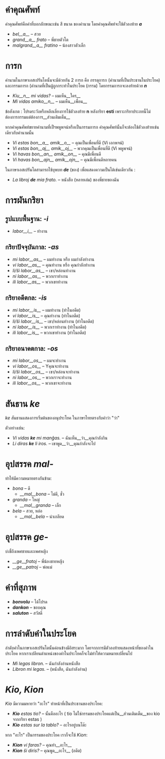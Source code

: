 # คำคุณศัพท์

คำคุณศัพท์คือคำที่บอกลักษณะเช่น สี ขนาด ของคำนาม โดยคำคุณศัพท์จะใช้ตัวลงท้าย *__a__*

- *bel__a__* – สวย
- *grand__a__ frato* – พี่ชายตัวโต
- *malgrand__a__ fratino* – น้องสาวตัวเล็ก

# การก

คำนามในภาษาเอสเปรันโตนั้นจะมีด้วยกัน 2 การก คือ กรรตุการก (คำนามที่เป็นประธานในประโยค) และกรรมการก (คำนามที่เป็นผู้ถูกกระทำในประโยค (กรรม) โดยกรรมการกจะลงท้ายด้วย *__n__*

- *Kiu__n__ mi vidas?* – ผมเห็น__ใคร__
- *Mi vidas amiko__n__* – ผมเห็น__เพื่อน__

ข้อสังเกต : โปรดระวังหรือหลีกเลี่ยงการใช้ตัวลงท้าย __n__ หลังกริยา __esti__ เพราะกริยาประภทนี้ไม่ต้องการกรรมแต่ต้องการ__ส่วนเติมเต็ม__

หากคำคุณศัพท์ขยายคำนามที่เป็ฯพหูพจน์หรือเป็นกรรมการก คำคุณศัพท์นั้นก็จะต้องใช้ตัวลงท้ายเช่นเดียวกับคำนามนั้น

- *Vi estas bon__a__ amik__o__* – คุณเป็นเพื่อนที่ดี (Vi เอกพจน์)
- *Vi estas bon__aj__ amik__oj__* – พวกคุณเป็นเพื่อนที่ดี (Vi พหูพจน์)
- *Vi havas bon__an__ amik__on__* – คุณมีเพื่อนดี
- *Vi havas bon__ajn__ amik__ojn__* – คุณมีเพื่อนดีหลายคน

ในภาษาเอสเปรันโตสามารถใช้บุพบท *__de__* (ของ) เพื่อแสดงความเป็นได้เช่นเดียวกัน :

- *La libroj __de__ mia frato.* – หนังสือ (หลายเล่ม) ของพี่ชายของฉัน

# การผันกริยา

## รูปแบบพื้นฐาน: *-i*
  
- *labor__i__*          – ทำงาน

## กริยาปัจจุบันกาล: *-as*

- *mi labor__as__*      – ผมทำงาน หรือ ผมกำลังทำงาน
- *vi labor__as__*      – คุณทำงาน หรือ คุณกำลังทำงาน
- *li/ŝi labor__as__*   – เขา/หล่อนทำงาน
- *ni labor__as__*      – พวกเราทำงาน 
- *ili labor__as__*     – พวกเขาทำงาน

## กริยาอดีตกล: *-is*

- *mi labor__is__*      – ผมทำงาน (ทำในอดีต)
- *vi labor__is__*      – คุณทำงาน (ทำในอดีต)
- *li/ŝi labor__is__*   – เขา/หล่อนทำงาน  (ทำในอดีต)
- *ni labor__is__*      – พวกเราทำงาน (ทำในอดีต)
- *ili labor__is__*     – พวกเขาทำงาน (ทำในอดีต)

## กริยาอนาคตกาล: *-os*

- *mi labor__os__*      – ผมจะทำงาน
- *vi labor__os__*      – Yคุณจะทำงาน
- *li/ŝi labor__os__*   – เขา/หล่อนจะทำงาน
- *ni labor__os__*      – พวกเราจะทำงาน
- *ili labor__os__*     – พวกเขาจะทำงาน

# สันธาน *ke*

 *ke* สันธานแสดงการเริ่มต้นของอนุประโยค ในภาษาไทยตรงกับคำว่า "ว่า" 

ตัวอย่างเช่น:

- *Vi vidas __ke__ mi manĝas.* – ฉันเห็น__ว่า__คุณกำลังกิน
- *Li diras __ke__ li iros.* – เขาพูด__ว่า__คุณกำลังจะไป

# อุปสรรค *mal-*

ทำให้มีความหมายตรงกันข้าม:

- *bona* – ดี
  - *__mal__bona* – ไม่ดี, ชั่ว
- *granda* – ใหญ่
  - *__mal__granda* – เล็ก
- *bela* – สวย, หล่อ
  - *__mal__bela* – น่าเกลียด

# อุปสรรค *ge-*

บ่งชี้ถึงเพศชายและเพศหญิง

- *__ge__fratoj* – พี่น้องชายหญิง
- *__ge__patroj* – พ่อแม่

# คำที่สุภาพ

- *__bonvolu__* – ได้โปรด
- *__dankon__* – ขอบคุณ
- *__saluton__* – สวัสดี

# การลำดับคำในประโยค

ลำดับคำในภาษาเอสเปรันโตนั้นค่อนข้างมีอิสระมาก โดยจากการมีตัวลงท้ายแสดงหน้าที่ของคำในประโยค หากเราเปลียนตำแหน่งของคำในประโยคก็จะไม่ทำให้ความหมายเปลี่ยนไป

- *Mi legas libron.* – ฉันกำลังอ่านหนังสือ
- *Libron mi legas.* – (หนังสือ, ฉันกำลังอ่าน)

# *Kio, Kion*

*Kio* มีความมหายว่า "อะไร" ทำหน้าที่เป็นประธานของประโยค:

- *__Kio__ estas tio?* – นั้นคืออะไร ( tio ไม่ใช่กรรมของประโยคแต่เป็น__ส่วนเติมเต็ม__ของ kio จากกริยา estas )
- *__Kio__ estas sur la tablo?* – อะไรอยู่บนโต๊ะ

หาก "อะไร" เป็นกรรมของประโยค เราก็จะใช้ *Kion*:

- *__Kion__ vi faras?* – คุณทำ__อะไร__
- *__Kion__ ŝi diris?* – คุณพูด__อะไร__ (อดีต)

